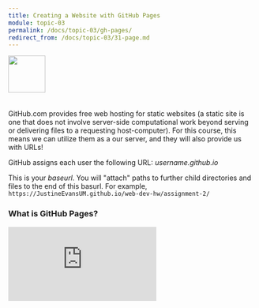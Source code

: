 ```yaml
---
title: Creating a Website with GitHub Pages
module: topic-03
permalink: /docs/topic-03/gh-pages/
redirect_from: /docs/topic-03/31-page.md
---
```


<img src="./../../../img/arrow-divider.svg" style="width: 75px; border: none; margin: 0px 0 20px 0" />

GitHub.com provides free web hosting for static websites (a static site is one that does not involve server-side computational work beyond serving or delivering files to a requesting host-computer). For this course, this means we can utilize them as a our server, and they will also provide us with URLs!

GitHub assigns each user the following URL:
_username.github.io_

This is your _baseurl_. You will "attach" paths to further child directories and files to the end of this basurl. For example, `https://JustineEvansUM.github.io/web-dev-hw/assignment-2/`


### What is GitHub Pages?

<div class="embed-responsive embed-responsive-16by9"><iframe class="embed-responsive-item" src="https://www.youtube.com/embed/2MsN8gpT6jY" frameborder="0" allowfullscreen></iframe></div>
